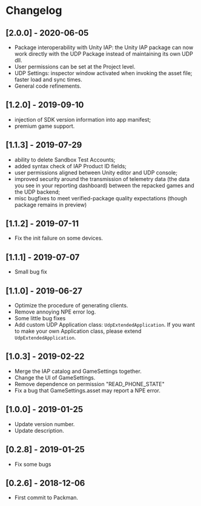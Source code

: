# Changelog
## [2.0.0] - 2020-06-05
- Package interoperability with Unity IAP: the Unity IAP package can now work directly with the UDP Package instead of maintaining its own UDP dll. 
- User permissions can be set at the Project level.
- UDP Settings: inspector window activated when invoking the asset file; faster load and sync times.
- General code refinements.

## [1.2.0] - 2019-09-10
- injection of SDK version information into app manifest; 
- premium game support.

## [1.1.3] - 2019-07-29
- ability to delete Sandbox Test Accounts; 
- added syntax check of IAP Product ID fields;
- user permissions aligned between Unity editor and UDP console; 
- improved security around the transmission of telemetry data (the data you see in your reporting dashboard) between the repacked games and the UDP backend;
- misc bugfixes to meet verified-package quality expectations (though package remains in preview)

## [1.1.2] - 2019-07-11
- Fix the init failure on some devices.

## [1.1.1] - 2019-07-07
- Small bug fix

## [1.1.0] - 2019-06-27
- Optimize the procedure of generating clients.
- Remove annoying NPE error log.
- Some little bug fixes
- Add custom UDP Application class: `UdpExtendedApplication`. If you want to make your own Application class, please extend `UdpExtendedApplication`.

## [1.0.3] - 2019-02-22
- Merge the IAP catalog and GameSettings together. 
- Change the UI of GameSettings.
- Remove dependence on permission "READ_PHONE_STATE"
- Fix a bug that GameSettings.asset may report a NPE error.

## [1.0.0] - 2019-01-25
- Update version number.
- Update description.

## [0.2.8] - 2019-01-25
- Fix some bugs

## [0.2.6] - 2018-12-06
- First commit to Packman.